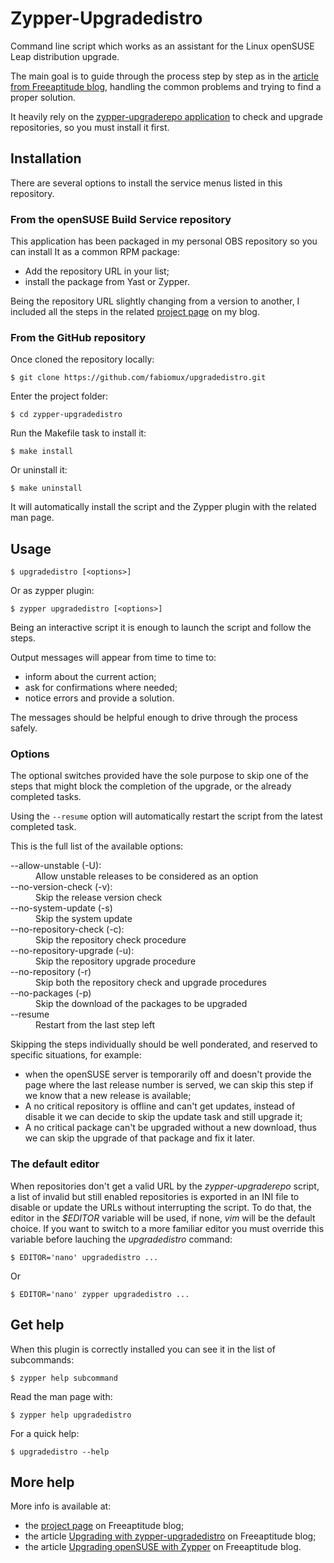 # Zypper-Upgradedistro

Command line script which works as an assistant for the Linux openSUSE Leap distribution upgrade.

The main goal is to guide through the process step by step as in the [article from Freeaptitude blog][upgrading_with_zypper],
handling the common problems and trying to find a proper solution.

It heavily rely on the [zypper-upgraderepo application][zypper_upgraderepo] to check and upgrade repositories,
so you must install it first.

## Installation

There are several options to install the service menus listed in this repository.

### From the openSUSE Build Service repository

This application has been packaged in my personal OBS repository so you can install It
as a common RPM package:
- Add the repository URL in your list;
- install the package from Yast or Zypper.

Being the repository URL slightly changing from a version to another, I included all the steps
in the related [project page][project_page] on my blog.

### From the GitHub repository

Once cloned the repository locally:
```shell
$ git clone https://github.com/fabiomux/upgradedistro.git
```

Enter the project folder:
```shell
$ cd zypper-upgradedistro
```

Run the Makefile task to install it:
```shell
$ make install
```

Or uninstall it:
```shell
$ make uninstall
```

It will automatically install the script and the Zypper plugin with the related man page.

## Usage

```shell
$ upgradedistro [<options>]
```

Or as zypper plugin:
```shell
$ zypper upgradedistro [<options>]
```

Being an interactive script it is enough to launch the script and follow the steps.

Output messages will appear from time to time to:
- inform about the current action;
- ask for confirmations where needed;
- notice errors and provide a solution.

The messages should be helpful enough to drive through the process safely.

### Options

The optional switches provided have the sole purpose to skip one of the steps that
might block the completion of the upgrade, or the already completed tasks.

Using the `--resume` option will automatically restart the script from the latest
completed task.

This is the full list of the available options:
<dl>
  <dt>--allow-unstable (-U):</dt>
  <dd>Allow unstable releases to be considered as an option</dd>

  <dt>--no-version-check (-v):</dt>
  <dd>Skip the release version check</dd>

  <dt>--no-system-update (-s)</dt>
  <dd>Skip the system update</dd>

  <dt>--no-repository-check (-c):</dt>
  <dd>Skip the repository check procedure</dd>

  <dt>--no-repository-upgrade (-u):</dt>
  <dd>Skip the repository upgrade procedure</dd>

  <dt>--no-repository (-r)</dt>
  <dd>Skip both the repository check and upgrade procedures</dd>

  <dt>--no-packages (-p)</dt>
  <dd>Skip the download of the packages to be upgraded</dd>

  <dt>--resume</dt>
  <dd>Restart from the last step left</dd>
</dl>

Skipping the steps individually should be well ponderated, and reserved to specific situations,
for example:
- when the openSUSE server is temporarily off and doesn't provide the page where the last
  release number is served, we can skip this step if we know that a new release is available;
- A no critical repository is offline and can't get updates, instead of disable it we can decide
  to skip the update task and still upgrade it;
- A no critical package can't be upgraded without a new download, thus we can skip the upgrade
  of that package and fix it later.

### The default editor

When repositories don't get a valid URL by the *zypper-upgraderepo* script, a list of invalid but
still enabled repositories is exported in an INI file to disable or update the URLs without
interrupting the script.
To do that, the editor in the *$EDITOR* variable will be used, if none, *vim* will be the default
choice.
If you want to switch to a more familiar editor you must override this variable before lauching
the *upgradedistro* command:
```shell
$ EDITOR='nano' upgradedistro ...
```
Or
```shell
$ EDITOR='nano' zypper upgradedistro ...
```

## Get help

When this plugin is correctly installed you can see it in the list of subcommands:
```shell
$ zypper help subcommand
```

Read the man page with:
```shell
$ zypper help upgradedistro
```

For a quick help:
```shell
$ upgradedistro --help
```

## More help

More info is available at:
- the [project page][project_page] on Freeaptitude blog;
- the article [Upgrading with zypper-upgradedistro][upgrading_with_zypper_upgradedistro] on Freeaptitude blog;
- the article [Upgrading openSUSE with Zypper][upgrading_with_zypper] on Freeaptitude blog.


[upgrading_with_zypper_upgradedistro]: https://freeaptitude.altervista.org/articles/upgrading-opensuse-leap-with-zypper-upgradedistro.html "Upgrading openSUSE with Zypper-Upgradedistro"
[upgrading_with_zypper]: https://freeaptitude.altervista.org/articles/upgrading-opensuse-with-zypper.html "Upgrading openSUSE with Zypper"
[zypper_upgraderepo]: https://github.com/fabiomux/zypper-upgraderepo "Github page of the zypper-upgraderepo project"
[project_page]: https://freeaptitude.altervista.org/projects/zypper-upgradedistro.html "Zypper-Upgraderepo project page"

